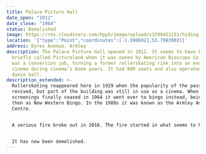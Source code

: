 ```yaml
---
title: Palace Picture Hall
date_open: "1912"
date_close: "1964"
status: Demolished
image: https://res.cloudinary.com/hpph/image/upload/v1596451151/hidinginplainsight/palacepicturehall.svg
location: '{"type":"Point","coordinates":[-1.5906921,53.7983903]}'
address: Eyres Avenue, Armley
description: The Palace Picture Hall opened in 1912. It seems to have been
  briefly called Pictureland when it was owned by American Bioscope Co. Ltd. It
  was a conversion job, turning a former rollerskating rink into an enormous
  cinema during cinema’s boom years. It had 800 seats and also operated as a
  dance hall.
description_extended: >-
  Rollerskating reappeared here in 1929 when the popularity of the passtime
  revived, but part of the building was still in use as a cinema. When film
  screenings finally ceased in 1964 it went over to bingo instead, being known
  then as New Western Bingo. In the 1980s it was known as the Armley Amusement
  Centre. 


  A serious fire broke out in 2016. The fire started in what seems to have been a men-only sauna, the Steam Complex sauna (with overnight accommodation) which had occupied the building at the time. Planning documents in 2007 reveal that prior to the sauna being established there, this part of the building had been Armley Squash Club.


  It has now been demolished.
---
```

